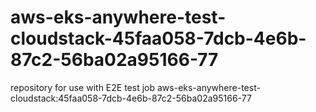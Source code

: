 # aws-eks-anywhere-test-cloudstack-45faa058-7dcb-4e6b-87c2-56ba02a95166-77
repository for use with E2E test job aws-eks-anywhere-test-cloudstack:45faa058-7dcb-4e6b-87c2-56ba02a95166-77
